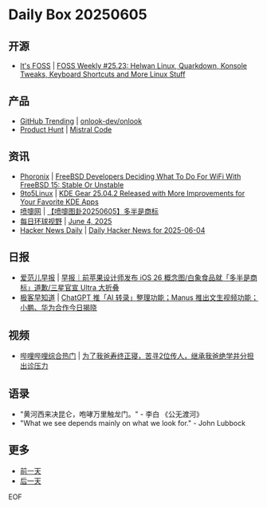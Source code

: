 # Daily Box 20250605

## 开源
- [It's FOSS](https://itsfoss.com/) | [FOSS Weekly #25.23: Helwan Linux, Quarkdown, Konsole Tweaks, Keyboard Shortcuts and More Linux Stuff](https://itsfoss.com/newsletter/foss-weekly-25-23/)

## 产品
- [GitHub Trending](https://github.com/trending?since=daily) | [onlook-dev/onlook](https://github.com/onlook-dev/onlook)
- [Product Hunt](https://www.producthunt.com) | [Mistral Code](https://www.producthunt.com/posts/mistral-code)

## 资讯
- [Phoronix](https://www.phoronix.com/) | [FreeBSD Developers Deciding What To Do For WiFi With FreeBSD 15: Stable Or Unstable](https://www.phoronix.com/news/FreeBSD-15-WiFi-Plans)
- [9to5Linux](https://9to5linux.com/) | [KDE Gear 25.04.2 Released with More Improvements for Your Favorite KDE Apps](https://9to5linux.com/kde-gear-25-04-2-released-with-more-improvements-for-your-favorite-kde-apps)
- [喷嚏网](http://www.dapenti.com/blog/blog.asp?subjectid=70&name=xilei) | [【喷嚏图卦20250605】多半是商标](http://www.dapenti.com/blog/more.asp?name=xilei&id=186387)
- [每日环球视野](https://idai.ly/) | [June 4, 2025](http://m.idai.ly/se/a193iG?1748966400)
- [Hacker News Daily](https://www.daemonology.net/hn-daily/) | [Daily Hacker News for 2025-06-04](https://www.daemonology.net/hn-daily/2025-06-04.html)

## 日报
- [爱范儿早报](https://www.ifanr.com/category/ifanrnews) | [早报｜前苹果设计师发布 iOS 26 概念图/白象食品就「多半是商标」道歉/三星官宣 Ultra 大折叠](https://www.ifanr.com/1626076)
- [极客早知道](https://www.geekpark.net/column/74) | [ChatGPT 推「AI 转录」整理功能；Manus 推出文生视频功能；小鹏、华为合作今日揭晓](https://www.geekpark.net/news/350074)

## 视频
- [哔哩哔哩综合热门](https://www.bilibili.com/v/popular/all/) | [为了我爸寿终正寝，苦寻2位传人，继承我爸绝学并分担出诊压力](https://b23.tv/BV14RTWzEEmr)

## 语录
- "黄河西来决昆仑，咆哮万里触龙门。" - 李白 《公无渡河》
- "What we see depends mainly on what we look for." - John Lubbock

## 更多
- [前一天](daily-box-20250604.md)
- [后一天](daily-box-20250606.md)

EOF
